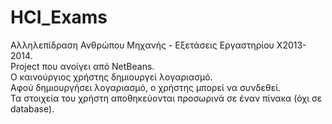 # HCI_Exams
Αλληλεπίδραση Ανθρώπου Μηχανής - Εξετάσεις Εργαστηρίου X2013-2014.\
Project που ανοίγει από NetBeans.\
Ο καινούργιος χρήστης δημιουργεί λογαριασμό.\
Αφού δημιουργήσει λογαριασμό, ο χρήστης μπορεί να συνδεθεί.\
Τα στοιχεία του χρήστη αποθηκεύονται προσωρινά σε έναν πίνακα (όχι σε database).
